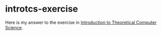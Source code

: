 # introtcs-exercise
Here is my answer to the exercise in [Introduction to Theoretical Computer Science](https://introtcs.org/public/).
